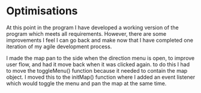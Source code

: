 # Optimisations

At this point in the program I have developed a working version of the program which meets all requirements. However, there are some improvements I feel I can go back and make now that I have completed one iteration of my agile development process.

I made the map pan to the side when the direction menu is open, to improve user flow, and had it move back when it was clicked again. to do this I had to move the toggleMenu() function because it needed to contain the map object. I moved this to the initMap() function where I added an event listener which would toggle the menu and pan the map at the same time. 